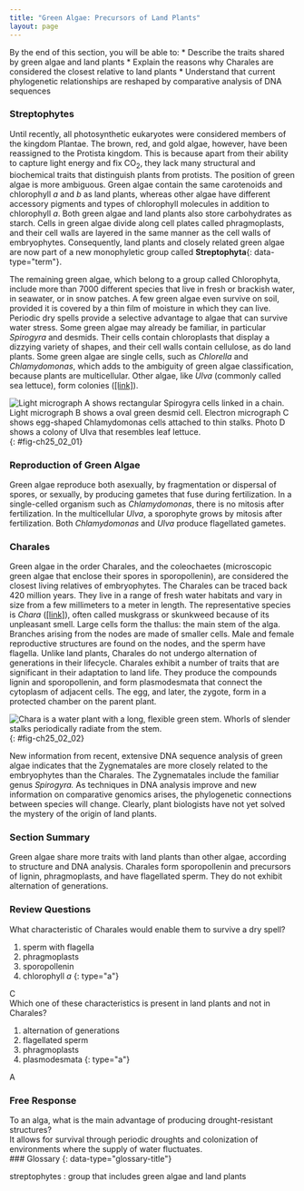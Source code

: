 ```yaml
---
title: "Green Algae: Precursors of Land Plants"
layout: page
---
```



<div data-type="abstract" markdown="1">
By the end of this section, you will be able to:
* Describe the traits shared by green algae and land plants
* Explain the reasons why Charales are considered the closest relative to land plants
* Understand that current phylogenetic relationships are reshaped by comparative analysis of DNA sequences

</div>

### Streptophytes

Until recently, all photosynthetic eukaryotes were considered members of the kingdom Plantae. The brown, red, and gold algae, however, have been reassigned to the Protista kingdom. This is because apart from their ability to capture light energy and fix CO<sub>2</sub>, they lack many structural and biochemical traits that distinguish plants from protists. The position of green algae is more ambiguous. Green algae contain the same carotenoids and chlorophyll *a* and *b* as land plants, whereas other algae have different accessory pigments and types of chlorophyll molecules in addition to chlorophyll *a*. Both green algae and land plants also store carbohydrates as starch. Cells in green algae divide along cell plates called phragmoplasts, and their cell walls are layered in the same manner as the cell walls of embryophytes. Consequently, land plants and closely related green algae are now part of a new monophyletic group called **Streptophyta**{: data-type="term"}.

The remaining green algae, which belong to a group called Chlorophyta, include more than 7000 different species that live in fresh or brackish water, in seawater, or in snow patches. A few green algae even survive on soil, provided it is covered by a thin film of moisture in which they can live. Periodic dry spells provide a selective advantage to algae that can survive water stress. Some green algae may already be familiar, in particular *Spirogyra* and desmids. Their cells contain chloroplasts that display a dizzying variety of shapes, and their cell walls contain cellulose, as do land plants. Some green algae are single cells, such as *Chlorella* and<em> Chlamydomonas</em>, which adds to the ambiguity of green algae classification, because plants are multicellular. Other algae, like <em>Ulva </em>(commonly called sea lettuce), form colonies ([\[link\]](#fig-ch25_02_01)).

 ![Light micrograph A shows rectangular Spirogyra cells linked in a chain. Light micrograph B shows a oval green desmid cell. Electron micrograph C shows egg-shaped Chlamydomonas cells attached to thin stalks. Photo D shows a colony of Ulva that resembles leaf lettuce.](../resources/Figure_25_02_01abcd.jpg "Chlorophyta include (a) Spirogyra, (b) desmids, (c) Chlamydomonas, and (d) Ulva. Desmids and Chlamydomonas are single-celled organisms, Spirogyra forms chains of cells, and Ulva forms colonies resembling leaves (credit b: modification of work by Derek Keats; credit c: modification of work by Dartmouth Electron Microscope Facility, Dartmouth College; credit d: modification of work by Holger Krisp; scale-bar data from Matt Russell)"){: #fig-ch25_02_01}

### Reproduction of Green Algae

Green algae reproduce both asexually, by fragmentation or dispersal of spores, or sexually, by producing gametes that fuse during fertilization. In a single-celled organism such as *Chlamydomonas*, there is no mitosis after fertilization. In the multicellular *Ulva*, a sporophyte grows by mitosis after fertilization. Both <em>Chlamydomonas </em>and *Ulva* produce flagellated gametes.

### Charales

Green algae in the order Charales, and the coleochaetes (microscopic green algae that enclose their spores in sporopollenin), are considered the closest living relatives of embryophytes. The Charales can be traced back 420 million years. They live in a range of fresh water habitats and vary in size from a few millimeters to a meter in length. The representative species is *Chara* ([\[link\]](#fig-ch25_02_02)), often called muskgrass or skunkweed because of its unpleasant smell. Large cells form the thallus: the main stem of the alga. Branches arising from the nodes are made of smaller cells. Male and female reproductive structures are found on the nodes, and the sperm have flagella. Unlike land plants, Charales do not undergo alternation of generations in their lifecycle. Charales exhibit a number of traits that are significant in their adaptation to land life. They produce the compounds lignin and sporopollenin, and form plasmodesmata that connect the cytoplasm of adjacent cells. The egg, and later, the zygote, form in a protected chamber on the parent plant.

 ![ Chara is a water plant with a long, flexible green stem. Whorls of slender stalks periodically radiate from the stem.](../resources/Figure_25_02_02.jpg "The representative alga, Chara, is a noxious weed in Florida, where it clogs waterways. (credit: South Florida Information Access, U.S. Geological Survey)"){: #fig-ch25_02_02}

New information from recent, extensive DNA sequence analysis of green algae indicates that the Zygnematales are more closely related to the embryophytes than the Charales. The Zygnematales include the familiar genus <em>Spirogyra. </em>As techniques in DNA analysis improve and new information on comparative genomics arises, the phylogenetic connections between species will change. Clearly, plant biologists have not yet solved the mystery of the origin of land plants.

### Section Summary

Green algae share more traits with land plants than other algae, according to structure and DNA analysis. Charales form sporopollenin and precursors of lignin, phragmoplasts, and have flagellated sperm. They do not exhibit alternation of generations.

### Review Questions

<div data-type="exercise">
<div data-type="problem" markdown="1">
What characteristic of Charales would enable them to survive a dry spell?

1.  sperm with flagella
2.  phragmoplasts
3.  sporopollenin
4.  chlorophyll *a*
{: type="a"}

</div>
<div data-type="solution" markdown="1">
C

</div>
</div>

<div data-type="exercise">
<div data-type="problem" markdown="1">
Which one of these characteristics is present in land plants and not in Charales?

1.  alternation of generations
2.  flagellated sperm
3.  phragmoplasts
4.  plasmodesmata
{: type="a"}

</div>
<div data-type="solution" markdown="1">
A

</div>
</div>

### Free Response

<div data-type="exercise">
<div data-type="problem" markdown="1">
To an alga, what is the main advantage of producing drought-resistant structures?

</div>
<div data-type="solution" markdown="1">
It allows for survival through periodic droughts and colonization of environments where the supply of water fluctuates.

</div>
</div>

<div data-type="glossary" markdown="1">
### Glossary
{: data-type="glossary-title"}

streptophytes
: group that includes green algae and land plants

</div>

